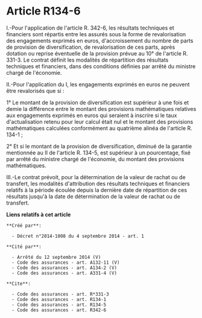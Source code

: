 # Article R134-6

I.-Pour l'application de l'article R. 342-6, les résultats techniques et financiers sont répartis entre les assurés sous la
forme de revalorisation des engagements exprimés en euros, d'accroissement du nombre de parts de provision de
diversification, de revalorisation de ces parts, après dotation ou reprise éventuelle de la provision prévue au 10° de
l'article R. 331-3. Le contrat définit les modalités de répartition des résultats techniques et financiers, dans des
conditions définies par arrêté du ministre chargé de l'économie. 

II.-Pour l'application du I, les engagements exprimés en euros ne peuvent être revalorisés que si : 

1° Le montant de la provision de diversification est supérieur à une fois et demie la différence entre le montant des
provisions mathématiques relatives aux engagements exprimés en euros qui seraient à inscrire si le taux d'actualisation
retenu pour leur calcul était nul et le montant des provisions mathématiques calculées conformément au quatrième alinéa de
l'article R. 134-1 ; 

2° Et si le montant de la provision de diversification, diminué de la garantie mentionnée au II de l'article R. 134-5, est
supérieur à un pourcentage, fixé par arrêté du ministre chargé de l'économie, du montant des provisions mathématiques. 

III.-Le contrat prévoit, pour la détermination de la valeur de rachat ou de transfert, les modalités d'attribution des
résultats techniques et financiers relatifs à la période écoulée depuis la dernière date de répartition de ces résultats
jusqu'à la date de détermination de la valeur de rachat ou de transfert.

**Liens relatifs à cet article**

	**Créé par**:

	  - Décret n°2014-1008 du 4 septembre 2014 - art. 1

	**Cité par**:

	  - Arrêté du 12 septembre 2014 (V)
	  - Code des assurances - art. A132-11 (V)
	  - Code des assurances - art. A134-2 (V)
	  - Code des assurances - art. A331-4 (V)

	**Cite**:

	  - Code des assurances - art. R*331-3
	  - Code des assurances - art. R134-1
	  - Code des assurances - art. R134-5
	  - Code des assurances - art. R342-6

